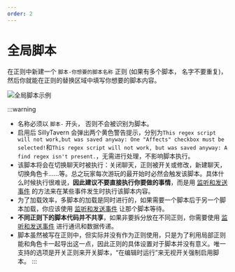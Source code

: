 ```yaml
---
order: 2
---
```

# 全局脚本

在正则中新建一个 `脚本-你想要的脚本名称` 正则 (如果有多个脚本， 名字不要重复)， 然后你就能在正则的替换区域中填写你想要的脚本内容。

![全局脚本示例](/全局脚本.jpg)

:::warning
- 名称必须以 `脚本-` 开头， 否则不会被识别为脚本。
- 启用后 SillyTavern 会弹出两个黄色警告提示，分别为`This regex script will not work,but was saved anyway: One "Affects" checkbox must be selected!`和`This regex script will not work, but was saved anyway: A find regex isn't present.`，无需进行处理，不影响脚本执行。
- 该脚本将会在切换聊天时被执行：关闭聊天，正则被开关或修改，新建聊天，切换角色卡……等。总之玩家每次游玩的最开始时必然会触发该脚本。具体什么时候执行很难说，**因此建议不要直接执行你要做的事情**，而是用 [监听和发送事件](#监听和发送事件) 的方法来在某些事件发生时执行该脚本内容。
- 为了加载效率，多脚本的加载是同时进行的，如果需要一个脚本后于另一个脚本加载，你应该使用 [监听和发送事件](#监听和发送事件) 让那个脚本等待。
- **不同正则下的脚本代码并不共享**，如果非要拆分放在不同正则，你需要使用 [监听和发送事件](#监听和发送事件) 进行通讯和数据传递。
- 脚本虽然被写在正则中，但实际并没有作为正则使用，只是为了利用局部正则能和角色卡一起导出这一点，因此正则的具体设置对于脚本并没有意义。唯一支持的选项是开关正则来开关脚本，“在编辑时运行”来无视开关强制启用脚本。
:::

